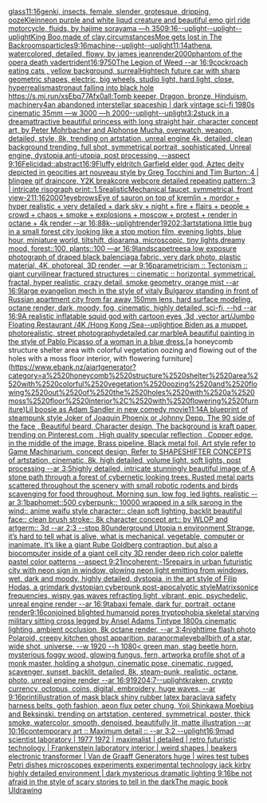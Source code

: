 [glass](https://www.ebank.nz/aiartgenerator?category=glass)[11:16](https://www.ebank.nz/aiartgenerator?category=11%3A16)[genki, insects, female, slender, grotesque, dripping, ooze](https://www.ebank.nz/aiartgenerator?category=genki%2C%2520insects%2C%2520female%2C%2520slender%2C%2520grotesque%2C%2520dripping%2C%2520ooze)[Klein](https://www.ebank.nz/aiartgenerator?category=Klein)[neon purple and white liqud creature and beautiful emo girl ride motorcycle, fluids, by hajime sorayama —h 350](https://www.ebank.nz/aiartgenerator?category=neon%2520purple%2520and%2520white%2520liqud%2520creature%2520and%2520beautiful%2520emo%2520girl%2520ride%2520motorcycle%2C%2520fluids%2C%2520by%2520hajime%2520sorayama%2520%E2%80%94h%2520350)[9:16](https://www.ebank.nz/aiartgenerator?category=9%3A16)[--uplight](https://www.ebank.nz/aiartgenerator?category=--uplight)[--uplight](https://www.ebank.nz/aiartgenerator?category=--uplight)[--uplight](https://www.ebank.nz/aiartgenerator?category=--uplight)[King Boo,made of clay,](https://www.ebank.nz/aiartgenerator?category=King%2520Boo%2Cmade%2520of%2520clay%2C)[circumstances](https://www.ebank.nz/aiartgenerator?category=circumstances)[Moe gets lost in The Backrooms](https://www.ebank.nz/aiartgenerator?category=Moe%2520gets%2520lost%2520in%2520The%2520Backrooms)[particles](https://www.ebank.nz/aiartgenerator?category=particles)[9:16](https://www.ebank.nz/aiartgenerator?category=9%3A16)[machine](https://www.ebank.nz/aiartgenerator?category=machine)[--uplight](https://www.ebank.nz/aiartgenerator?category=--uplight)[--uplight](https://www.ebank.nz/aiartgenerator?category=--uplight)[11:14](https://www.ebank.nz/aiartgenerator?category=11%3A14)[athena, watercolored, detailed, flowy, by james jean](https://www.ebank.nz/aiartgenerator?category=athena%2C%2520watercolored%2C%2520detailed%2C%2520flowy%2C%2520by%2520james%2520jean)[render](https://www.ebank.nz/aiartgenerator?category=render)[2000](https://www.ebank.nz/aiartgenerator?category=2000)[phantom of the opera death vader](https://www.ebank.nz/aiartgenerator?category=phantom%2520of%2520the%2520opera%2520death%2520vader)[trident](https://www.ebank.nz/aiartgenerator?category=trident)[16:9](https://www.ebank.nz/aiartgenerator?category=16%3A9)[750](https://www.ebank.nz/aiartgenerator?category=750)[The Legion of Weed --ar 16:9](https://www.ebank.nz/aiartgenerator?category=The%2520Legion%2520of%2520Weed%2520--ar%252016%3A9)[cockroach eating cats , yellow background, surreal](https://www.ebank.nz/aiartgenerator?category=cockroach%2520eating%2520cats%2520%2C%2520yellow%2520background%2C%2520surreal)[Hightech future car with sharp geometric shapes, electric, big wheels, studio light, hard light, close, hyperrealism](https://www.ebank.nz/aiartgenerator?category=Hightech%2520future%2520car%2520with%2520sharp%2520geometric%2520shapes%2C%2520electric%2C%2520big%2520wheels%2C%2520studio%2520light%2C%2520hard%2520light%2C%2520close%2C%2520hyperrealism)[astronaut falling into black hole <https://s.mj.run/xsEbq77Afx0>](https://www.ebank.nz/aiartgenerator?category=astronaut%2520falling%2520into%2520black%2520hole%2520%3Chttps%3A//s.mj.run/xsEbq77Afx0%3E)[all:Tomb keeper, Dragon, bronze, Hinduism, machinery](https://www.ebank.nz/aiartgenerator?category=all%3ATomb%2520keeper%2C%2520Dragon%2C%2520bronze%2C%2520Hinduism%2C%2520machinery)[4](https://www.ebank.nz/aiartgenerator?category=4)[an abandoned interstellar spaceship | dark vintage sci-fi 1980s cinematic 35mm —w 3000 —h 2000](https://www.ebank.nz/aiartgenerator?category=an%2520abandoned%2520interstellar%2520spaceship%2520%7C%2520dark%2520vintage%2520sci-fi%25201980s%2520cinematic%252035mm%2520%E2%80%94w%25203000%2520%E2%80%94h%25202000)[--uplight](https://www.ebank.nz/aiartgenerator?category=--uplight)[--uplight](https://www.ebank.nz/aiartgenerator?category=--uplight)[3:2](https://www.ebank.nz/aiartgenerator?category=3%3A2)[stuck in a dream](https://www.ebank.nz/aiartgenerator?category=stuck%2520in%2520a%2520dream)[](https://www.ebank.nz/aiartgenerator?category=)[attractive beautiful princess with long straight hair, character concept art, by Peter Mohrbacher and Alphonse Mucha, overwatch, weapon, detailed, style, 8k, trending on artstation, unreal engine 4k, detailed, clean background trending, full shot, symmetrical portrait, sophisticated, Unreal engine, dystopia,anti-utopia, post processing, --aspect 9:16](https://www.ebank.nz/aiartgenerator?category=attractive%2520beautiful%2520princess%2520with%2520long%2520straight%2520hair%2C%2520character%2520concept%2520art%2C%2520by%2520Peter%2520Mohrbacher%2520and%2520Alphonse%2520Mucha%2C%2520overwatch%2C%2520weapon%2C%2520detailed%2C%2520style%2C%25208k%2C%2520trending%2520on%2520artstation%2C%2520unreal%2520engine%25204k%2C%2520detailed%2C%2520clean%2520background%2520trending%2C%2520full%2520shot%2C%2520symmetrical%2520portrait%2C%2520sophisticated%2C%2520Unreal%2520engine%2C%2520dystopia%2Canti-utopia%2C%2520post%2520processing%2C%2520--aspect%25209%3A16)[Felicidad::abstract](https://www.ebank.nz/aiartgenerator?category=Felicidad%3A%3Aabstract)[16:9](https://www.ebank.nz/aiartgenerator?category=16%3A9)[Fluffy eldritch Garfield elder god, Aztec deity depicted in geocities art nouveau style by Greg Tocchini and Tim Burton::4 | blingee gif draincore, Y2K breakcore webcore detailed repeating pattern::3 | intricate risograph print::1.5](https://www.ebank.nz/aiartgenerator?category=Fluffy%2520eldritch%2520Garfield%2520elder%2520god%2C%2520Aztec%2520deity%2520depicted%2520in%2520geocities%2520art%2520nouveau%2520style%2520by%2520Greg%2520Tocchini%2520and%2520Tim%2520Burton%3A%3A4%2520%7C%2520blingee%2520gif%2520draincore%2C%2520Y2K%2520breakcore%2520webcore%2520detailed%2520repeating%2520pattern%3A%3A3%2520%7C%2520intricate%2520risograph%2520print%3A%3A1.5)[realistic](https://www.ebank.nz/aiartgenerator?category=realistic)[Mechanical faucet, symmetrical, front view](https://www.ebank.nz/aiartgenerator?category=Mechanical%2520faucet%2C%2520symmetrical%2C%2520front%2520view)[-2](https://www.ebank.nz/aiartgenerator?category=-2)[11:16](https://www.ebank.nz/aiartgenerator?category=11%3A16)[2000](https://www.ebank.nz/aiartgenerator?category=2000)[1](https://www.ebank.nz/aiartgenerator?category=1)[eyebrows](https://www.ebank.nz/aiartgenerator?category=eyebrows)[Eye of sauron on top of kremlin + mordor + hyper realistic + very detailed + dark sky + night + fire + flairs + people + crowd + chaos + smoke + explosions + moscow +  protest + render in octane + 4k render --ar 16:8](https://www.ebank.nz/aiartgenerator?category=Eye%2520of%2520sauron%2520on%2520top%2520of%2520kremlin%2520%2B%2520mordor%2520%2B%2520hyper%2520realistic%2520%2B%2520very%2520detailed%2520%2B%2520dark%2520sky%2520%2B%2520night%2520%2B%2520fire%2520%2B%2520flairs%2520%2B%2520people%2520%2B%2520crowd%2520%2B%2520chaos%2520%2B%2520smoke%2520%2B%2520explosions%2520%2B%2520moscow%2520%2B%2520%2520protest%2520%2B%2520render%2520in%2520octane%2520%2B%25204k%2520render%2520--ar%252016%3A8)[8k](https://www.ebank.nz/aiartgenerator?category=8k)[--uplight](https://www.ebank.nz/aiartgenerator?category=--uplight)[render](https://www.ebank.nz/aiartgenerator?category=render)[1920](https://www.ebank.nz/aiartgenerator?category=1920)[2:3](https://www.ebank.nz/aiartgenerator?category=2%3A3)[artstation](https://www.ebank.nz/aiartgenerator?category=artstation)[a little bug in a small forest city looking like a stop motion film, evening lights, blue hour, miniature world, tiltshift, dioarama, microscopic, tiny lights,dreamy mood, forest::100, plants::100 —ar 16:9](https://www.ebank.nz/aiartgenerator?category=a%2520little%2520bug%2520in%2520a%2520small%2520forest%2520city%2520looking%2520like%2520a%2520stop%2520motion%2520film%2C%2520evening%2520lights%2C%2520blue%2520hour%2C%2520miniature%2520world%2C%2520tiltshift%2C%2520dioarama%2C%2520microscopic%2C%2520tiny%2520lights%2Cdreamy%2520mood%2C%2520forest%3A%3A100%2C%2520plants%3A%3A100%2520%E2%80%94ar%252016%3A9)[landscape](https://www.ebank.nz/aiartgenerator?category=landscape)[trees](https://www.ebank.nz/aiartgenerator?category=trees)[a low exposure photograph of draped black balenciaga fabric, very dark photo, plastic material, 4K, photoreal, 3D render, —ar 9:16](https://www.ebank.nz/aiartgenerator?category=a%2520low%2520exposure%2520photograph%2520of%2520draped%2520black%2520balenciaga%2520fabric%2C%2520very%2520dark%2520photo%2C%2520plastic%2520material%2C%25204K%2C%2520photoreal%2C%25203D%2520render%2C%2520%E2%80%94ar%25209%3A16)[parametricism :: Tectonism :: giant curvilinear fractured structures :: cinematic :: horizontal, symmetrical, fractal, hyper realistic, crazy detail, smoke geometry, orange mist  --ar 16:9](https://www.ebank.nz/aiartgenerator?category=parametricism%2520%3A%3A%2520Tectonism%2520%3A%3A%2520giant%2520curvilinear%2520fractured%2520structures%2520%3A%3A%2520cinematic%2520%3A%3A%2520horizontal%2C%2520symmetrical%2C%2520fractal%2C%2520hyper%2520realistic%2C%2520crazy%2520detail%2C%2520smoke%2520geometry%2C%2520orange%2520mist%2520%2520--ar%252016%3A9)[large evangelion mech in the style of vitaly Bulgarov standing in front of Russian apartment city from far away 150mm lens, hard surface modeling, octane render, dark, moody, fog, cinematic, highly detailed, sci-fi, --hd --ar 16:9](https://www.ebank.nz/aiartgenerator?category=large%2520evangelion%2520mech%2520in%2520the%2520style%2520of%2520vitaly%2520Bulgarov%2520standing%2520in%2520front%2520of%2520Russian%2520apartment%2520city%2520from%2520far%2520away%2520150mm%2520lens%2C%2520hard%2520surface%2520modeling%2C%2520octane%2520render%2C%2520dark%2C%2520moody%2C%2520fog%2C%2520cinematic%2C%2520highly%2520detailed%2C%2520sci-fi%2C%2520--hd%2520--ar%252016%3A9)[A realistic inflatable squid god with cartoon eyes ,3d ,vector art](https://www.ebank.nz/aiartgenerator?category=A%2520realistic%2520inflatable%2520squid%2520god%2520with%2520cartoon%2520eyes%2520%2C3d%2520%2Cvector%2520art)[/Jumbo Floating Restaurant /4K /Hong Kong /Sea](https://www.ebank.nz/aiartgenerator?category=/Jumbo%2520Floating%2520Restaurant%2520/4K%2520/Hong%2520Kong%2520/Sea)[--uplight](https://www.ebank.nz/aiartgenerator?category=--uplight)[joe Biden as a muppet, photorealistic, street photography](https://www.ebank.nz/aiartgenerator?category=joe%2520Biden%2520as%2520a%2520muppet%2C%2520photorealistic%2C%2520street%2520photography)[detailed,](https://www.ebank.nz/aiartgenerator?category=detailed%2C)[car,marble](https://www.ebank.nz/aiartgenerator?category=car%2Cmarble)[A beautiful painting in the style of Pablo Picasso of a woman in a blue dress.](https://www.ebank.nz/aiartgenerator?category=A%2520beautiful%2520painting%2520in%2520the%2520style%2520of%2520Pablo%2520Picasso%2520of%2520a%2520woman%2520in%2520a%2520blue%2520dress.)[a honeycomb structure shelter area with colorful vegetation oozing and flowing out of the holes with a moss floor interior, with flowering furniture](https://www.ebank.nz/aiartgenerator?category=a%2520honeycomb%2520structure%2520shelter%2520area%2520with%2520colorful%2520vegetation%2520oozing%2520and%2520flowing%2520out%2520of%2520the%2520holes%2520with%2520a%2520moss%2520floor%2520interior%2C%2520with%2520flowering%2520furniture)[Lil boosie as Adam Sandler in new comedy movie](https://www.ebank.nz/aiartgenerator?category=Lil%2520boosie%2520as%2520Adam%2520Sandler%2520in%2520new%2520comedy%2520movie)[11:14](https://www.ebank.nz/aiartgenerator?category=11%3A14)[A blueprint of steampunk style Joker of Joaquin Phoenix or Johnny Depp,  The 90 side of the face , Beautiful beard, Character design, The background is kraft paper,  trending on Pinterest.com  , High quality specular reflection ,  Copper  edge, in the middle of the image, Brass pipeline,  Black metal foil,  Art style refer to Game Machinarium.  concept design, Refer to SHAPESHIFTER CONCEPTS  of artstation, cinematic,  8k, high detailed,  volume light,  soft lights,  post processing    --ar 3:5](https://www.ebank.nz/aiartgenerator?category=A%2520blueprint%2520of%2520steampunk%2520style%2520Joker%2520of%2520Joaquin%2520Phoenix%2520or%2520Johnny%2520Depp%2C%2520%2520The%252090%2520side%2520of%2520the%2520face%2520%2C%2520Beautiful%2520beard%2C%2520Character%2520design%2C%2520The%2520background%2520is%2520kraft%2520paper%2C%2520%2520trending%2520on%2520Pinterest.com%2520%2520%2C%2520High%2520quality%2520specular%2520reflection%2520%2C%2520%2520Copper%2520%2520edge%2C%2520in%2520the%2520middle%2520of%2520the%2520image%2C%2520Brass%2520pipeline%2C%2520%2520Black%2520metal%2520foil%2C%2520%2520Art%2520style%2520refer%2520to%2520Game%2520Machinarium.%2520%2520concept%2520design%2C%2520Refer%2520to%2520SHAPESHIFTER%2520CONCEPTS%2520%2520of%2520artstation%2C%2520cinematic%2C%2520%25208k%2C%2520high%2520detailed%2C%2520%2520volume%2520light%2C%2520%2520soft%2520lights%2C%2520%2520post%2520processing%2520%2520%2520%2520--ar%25203%3A5)[highly detailed, intricate stunningly beautiful image of A stone path through a forest of cybernetic looking trees. Rusted metal parts scattered throughout the scenery with small robotic rodents and birds scavenging for food throughout. Morning sun, low fog, led lights. realistic --ar 3:1](https://www.ebank.nz/aiartgenerator?category=highly%2520detailed%2C%2520intricate%2520stunningly%2520beautiful%2520image%2520of%2520A%2520stone%2520path%2520through%2520a%2520forest%2520of%2520cybernetic%2520looking%2520trees.%2520Rusted%2520metal%2520parts%2520scattered%2520throughout%2520the%2520scenery%2520with%2520small%2520robotic%2520rodents%2520and%2520birds%2520scavenging%2520for%2520food%2520throughout.%2520Morning%2520sun%2C%2520low%2520fog%2C%2520led%2520lights.%2520realistic%2520--ar%25203%3A1)[baphomet::500 cyberpunk:: 10000 wrapped in a silk sarong in the wind:: anime waifu style character:: clean soft lighting, backlit beautiful face:: clean brush stroke:: 8k character concept art:: by WLOP and artgerm:: 3d --ar 2:3 --stop 80](https://www.ebank.nz/aiartgenerator?category=baphomet%3A%3A500%2520cyberpunk%3A%3A%252010000%2520wrapped%2520in%2520a%2520silk%2520sarong%2520in%2520the%2520wind%3A%3A%2520anime%2520waifu%2520style%2520character%3A%3A%2520clean%2520soft%2520lighting%2C%2520backlit%2520beautiful%2520face%3A%3A%2520clean%2520brush%2520stroke%3A%3A%25208k%2520character%2520concept%2520art%3A%3A%2520by%2520WLOP%2520and%2520artgerm%3A%3A%25203d%2520--ar%25202%3A3%2520--stop%252080)[underground Utopia n environment  Strange,  it’s hard to tell what is alive, what is mechanical, vegetable, computer or inanimate. It’s like a giant Rube Goldberg contraption, but also a biocomputer inside of a giant cell city 3D render deep rich color palette pastel color patterns --aspect 9:21](https://www.ebank.nz/aiartgenerator?category=underground%2520Utopia%2520n%2520environment%2520%2520Strange%2C%2520%2520it%E2%80%99s%2520hard%2520to%2520tell%2520what%2520is%2520alive%2C%2520what%2520is%2520mechanical%2C%2520vegetable%2C%2520computer%2520or%2520inanimate.%2520It%E2%80%99s%2520like%2520a%2520giant%2520Rube%2520Goldberg%2520contraption%2C%2520but%2520also%2520a%2520biocomputer%2520inside%2520of%2520a%2520giant%2520cell%2520city%25203D%2520render%2520deep%2520rich%2520color%2520palette%2520pastel%2520color%2520patterns%2520--aspect%25209%3A21)[incoherent:-1](https://www.ebank.nz/aiartgenerator?category=incoherent%3A-1)[5](https://www.ebank.nz/aiartgenerator?category=5)[repairs in urban futuristic city with neon sign in window, glowing neon light emitting from windows, wet, dark and moody, highly detailed, dystopia, in the art style of Filip Hodas, a grimdark dystopian cyberpunk post-apocalyptic style](https://www.ebank.nz/aiartgenerator?category=repairs%2520in%2520urban%2520futuristic%2520city%2520with%2520neon%2520sign%2520in%2520window%2C%2520glowing%2520neon%2520light%2520emitting%2520from%2520windows%2C%2520wet%2C%2520dark%2520and%2520moody%2C%2520highly%2520detailed%2C%2520dystopia%2C%2520in%2520the%2520art%2520style%2520of%2520Filip%2520Hodas%2C%2520a%2520grimdark%2520dystopian%2520cyberpunk%2520post-apocalyptic%2520style)[Matrix](https://www.ebank.nz/aiartgenerator?category=Matrix)[sonice frequencies, wispy gas waves refracting light, vibrant, epic, psychedelic, unreal engine render --ar 16:9](https://www.ebank.nz/aiartgenerator?category=sonice%2520frequencies%2C%2520wispy%2520gas%2520waves%2520refracting%2520light%2C%2520vibrant%2C%2520epic%2C%2520psychedelic%2C%2520unreal%2520engine%2520render%2520--ar%252016%3A9)[tabaxi female, dark fur, portrait, octane render](https://www.ebank.nz/aiartgenerator?category=tabaxi%2520female%2C%2520dark%2520fur%2C%2520portrait%2C%2520octane%2520render)[9:16](https://www.ebank.nz/aiartgenerator?category=9%3A16)[conjoined blighted humanoid pores tryptophobia skeletal starving military sitting cross legged by Ansel Adams Tintype 1800s cinematic lighting, ambient occlusion, 8k octane render, --ar 3:4](https://www.ebank.nz/aiartgenerator?category=conjoined%2520blighted%2520humanoid%2520pores%2520tryptophobia%2520skeletal%2520starving%2520military%2520sitting%2520cross%2520legged%2520by%2520Ansel%2520Adams%2520Tintype%25201800s%2520cinematic%2520lighting%2C%2520ambient%2520occlusion%2C%25208k%2520octane%2520render%2C%2520--ar%25203%3A4)[nighttime flash photo Polaroid, creepy kitchen ghost apparition, paranormal](https://www.ebank.nz/aiartgenerator?category=nighttime%2520flash%2520photo%2520Polaroid%2C%2520creepy%2520kitchen%2520ghost%2520apparition%2C%2520paranormal)[eyeball](https://www.ebank.nz/aiartgenerator?category=eyeball)[birh of a star, wide shot, universe, --w 1920 --h 1080](https://www.ebank.nz/aiartgenerator?category=birh%2520of%2520a%2520star%2C%2520wide%2520shot%2C%2520universe%2C%2520--w%25201920%2520--h%25201080)[< green man, stag beetle horn, mysterious foggy wood, glowing fungus, fern, artwork](https://www.ebank.nz/aiartgenerator?category=%3C%2520green%2520man%2C%2520stag%2520beetle%2520horn%2C%2520mysterious%2520foggy%2520wood%2C%2520glowing%2520fungus%2C%2520fern%2C%2520artwork)[a profile shot of a monk master, holding a shotgun, cinematic pose, cinematic, rugged, scavenger, sunset, backlit, detailed, 8k, steam-punk, realistic, octane, photo, unreal engine render --ar 16:9](https://www.ebank.nz/aiartgenerator?category=a%2520profile%2520shot%2520of%2520a%2520monk%2520master%2C%2520holding%2520a%2520shotgun%2C%2520cinematic%2520pose%2C%2520cinematic%2C%2520rugged%2C%2520scavenger%2C%2520sunset%2C%2520backlit%2C%2520detailed%2C%25208k%2C%2520steam-punk%2C%2520realistic%2C%2520octane%2C%2520photo%2C%2520unreal%2520engine%2520render%2520--ar%252016%3A9)[1920](https://www.ebank.nz/aiartgenerator?category=1920)[4:7](https://www.ebank.nz/aiartgenerator?category=4%3A7)[--uplight](https://www.ebank.nz/aiartgenerator?category=--uplight)[kraken, crypto currency, octopus, coins, digital, embroidery, huge waves, --ar 9:16](https://www.ebank.nz/aiartgenerator?category=kraken%2C%2520crypto%2520currency%2C%2520octopus%2C%2520coins%2C%2520digital%2C%2520embroidery%2C%2520huge%2520waves%2C%2520--ar%25209%3A16)[print](https://www.ebank.nz/aiartgenerator?category=print)[illustration of mask black shiny rubber latex baraclava safety harness belts, goth fashion, aeon flux peter chung, Yoji Shinkawa Moebius and Beksinski. trending on artstation, centered, symmetrical, poster, thick smoke, watercolor, smooth, denoised, beautifully lit, matte illustration --ar 10:16](https://www.ebank.nz/aiartgenerator?category=illustration%2520of%2520mask%2520black%2520shiny%2520rubber%2520latex%2520baraclava%2520safety%2520harness%2520belts%2C%2520goth%2520fashion%2C%2520aeon%2520flux%2520peter%2520chung%2C%2520Yoji%2520Shinkawa%2520Moebius%2520and%2520Beksinski.%2520trending%2520on%2520artstation%2C%2520centered%2C%2520symmetrical%2C%2520poster%2C%2520thick%2520smoke%2C%2520watercolor%2C%2520smooth%2C%2520denoised%2C%2520beautifully%2520lit%2C%2520matte%2520illustration%2520--ar%252010%3A16)[contemporary art :: Maximum detail :: --ar 3:2 --uplight](https://www.ebank.nz/aiartgenerator?category=contemporary%2520art%2520%3A%3A%2520Maximum%2520detail%2520%3A%3A%2520--ar%25203%3A2%2520--uplight)[16:9](https://www.ebank.nz/aiartgenerator?category=16%3A9)[mad scientist laboratory | 1977 1972 | maximalist | detailed | retro futuristic technology | Frankenstein laboratory interior | weird shapes | beakers electronic transformer | Van de Graaff Generators huge | wires test tubes Petri dishes microscopes experiments experimental technology jack kirby highly detailed environment | dark mysterious dramatic lighting 9:16](https://www.ebank.nz/aiartgenerator?category=mad%2520scientist%2520laboratory%2520%7C%25201977%25201972%2520%7C%2520maximalist%2520%7C%2520detailed%2520%7C%2520retro%2520futuristic%2520technology%2520%7C%2520Frankenstein%2520laboratory%2520interior%2520%7C%2520weird%2520shapes%2520%7C%2520beakers%2520electronic%2520transformer%2520%7C%2520Van%2520de%2520Graaff%2520Generators%2520huge%2520%7C%2520wires%2520test%2520tubes%2520Petri%2520dishes%2520microscopes%2520experiments%2520experimental%2520technology%2520jack%2520kirby%2520highly%2520detailed%2520environment%2520%7C%2520dark%2520mysterious%2520dramatic%2520lighting%25209%3A16)[be not afraid in the style of scary stories to tell in the dark](https://www.ebank.nz/aiartgenerator?category=be%2520not%2520afraid%2520in%2520the%2520style%2520of%2520scary%2520stories%2520to%2520tell%2520in%2520the%2520dark)[The magic book UI](https://www.ebank.nz/aiartgenerator?category=The%2520magic%2520book%2520UI)[drawing](https://www.ebank.nz/aiartgenerator?category=drawing)